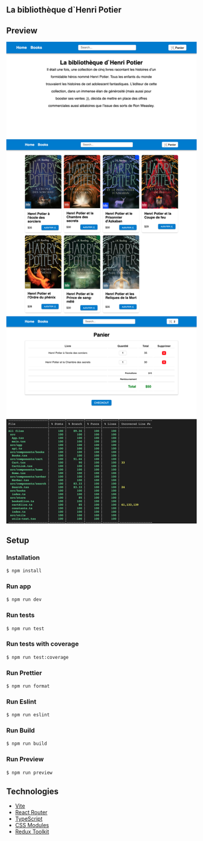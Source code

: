 ## La bibliothèque d`Henri Potier

## Preview
![Home page](examples/screens/home.png)
![Books page](examples/screens/books.png)
![Cart page](examples/screens/panier.png)
![Tests Coverage](examples/screens/coverage.png)

## Setup

### Installation

```bash
$ npm install
```

### Run app

```sh
$ npm run dev
```

### Run tests

```sh
$ npm run test
```

### Run tests with coverage

```sh
$ npm run test:coverage
```

### Run Prettier

```sh
$ npm run format
```

### Run Eslint

```sh
$ npm run eslint
```

### Run Build

```sh
$ npm run build
```
### Run Preview

```sh
$ npm run preview
```

## Technologies

- [Vite](https://vitejs.dev/)
- [React Router](https://reactrouter.com/)
- [TypeScript](https://www.typescriptlang.org/)
- [CSS Modules](https://github.com/css-modules/css-modules)
- [Redux Toolkit](https://redux-toolkit.js.org)
